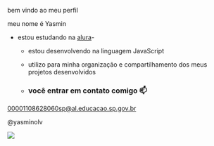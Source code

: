 bem vindo ao meu perfil

meu nome é Yasmin

- estou estudando na [alura](https://www.alura.com.br)-
  - estou desenvolvendo na linguagem JavaScript
  - utilizo para minha organização e compartilhamento dos meus projetos desenvolvidos
 
  - ### você entrar em contato comigo 📫

 00001108628060sp@al.educacao.sp.gov.br

 @yasminolv

![](https://media1.tenor.com/m/ucPDLxi-pqkAAAAd/giantsbetta-small-monkey.gif)
